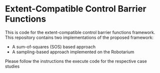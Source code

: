 # Extent-Compatible Control Barrier Functions

This is code for the extent-compatible control barrier functions framework. This repository contains two implementations of the proposed framework:

* A sum-of-squares (SOS) based approach
* A sampling-based approach implemented on the Robotarium
  
Please follow the instructions the execute code for the respective case studies
